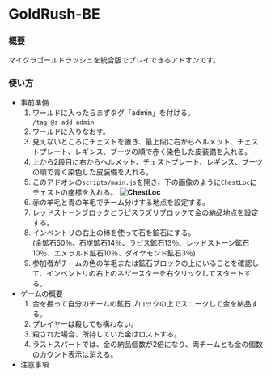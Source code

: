 # GoldRush-BE

### 概要
マイクラゴールドラッシュを統合版でプレイできるアドオンです。

### 使い方
 - 事前準備
    1. ワールドに入ったらまずタグ「admin」を付ける。<br>
    ` /tag @s add admin `
    2. ワールドに入りなおす。
    3. 見えないところにチェストを置き、最上段に右からヘルメット、チェストプレート、レギンス、ブーツの順で赤く染色した皮装備を入れる。
    4. 上から2段目に右からヘルメット、チェストプレート、レギンス、ブーツの順で青く染色した皮装備を入れる。
    5. このアドオンの` scripts/main.js `を開き、下の画像のように` ChestLoc `にチェストの座標を入れる。
       **![ChestLoc](images/ChesLoc.png)**
    6. 赤の羊毛と青の羊毛でチーム分けする地点を設定する。
    7. レッドストーンブロックとラピスラズリブロックで金の納品地点を設定する。
    8. インベントリの右上の棒を使って石を鉱石にする。<br>
    (金鉱石50％、石炭鉱石14％、ラピス鉱石13％、レッドストーン鉱石10％、エメラルド鉱石10％、ダイヤモンド鉱石3％)
    9. 参加者がチームの色の羊毛または鉱石ブロックの上にいることを確認して、インベントリの右上のネザースターを右クリックしてスタートする。
 - ゲームの概要
   1. 金を掘って自分のチームの鉱石ブロックの上でスニークして金を納品する。
   2. プレイヤーは殺しても構わない。
   3. 殺された場合、所持していた金はロストする。
   4. ラストスパートでは、金の納品個数が2倍になり、両チームとも金の個数のカウント表示は消える。
 - 注意事項
